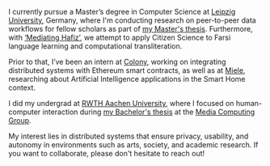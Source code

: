 I currently pursue a Master’s degree in Computer Science at [Leipzig University](https://www.uni-leipzig.de/), Germany, where I'm conducting research on peer-to-peer data workflows for fellow scholars as part of [my Master's thesis](/hyperwell). Furthermore, with [‘Mediating Hafiz’](/mediating-hafiz), we attempt to apply Citizen Science to Farsi language learning and computational transliteration.

Prior to that, I’ve been an intern at [Colony](https://colony.io/), working on integrating distributed systems with Ethereum smart contracts, as well as at [Miele](https://www.miele.de/), researching about Artificial Intelligence applications in the Smart Home context.

I did my undergrad at [RWTH Aachen University](https://www.rwth-aachen.de/), where I focused on human-computer interaction during [my Bachelor's thesis](https://hci.rwth-aachen.de/kassel) at the [Media Computing Group](https://hci.rwth-aachen.de/).

My interest lies in distributed systems that ensure privacy, usability, and autonomy in environments such as arts, society, and academic research. If you want to collaborate, please don't hesitate to reach out!
